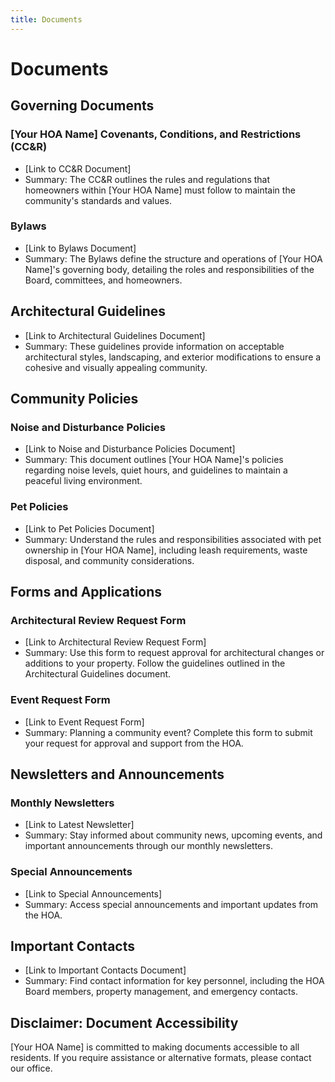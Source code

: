 ```yaml
---
title: Documents
---
```


# Documents

## Governing Documents

### [Your HOA Name] Covenants, Conditions, and Restrictions (CC&R)

- [Link to CC&R Document]
- Summary: The CC&R outlines the rules and regulations that homeowners within [Your HOA Name] must follow to maintain the community's standards and values.

### Bylaws

- [Link to Bylaws Document]
- Summary: The Bylaws define the structure and operations of [Your HOA Name]'s governing body, detailing the roles and responsibilities of the Board, committees, and homeowners.

## Architectural Guidelines

- [Link to Architectural Guidelines Document]
- Summary: These guidelines provide information on acceptable architectural styles, landscaping, and exterior modifications to ensure a cohesive and visually appealing community.

## Community Policies

### Noise and Disturbance Policies

- [Link to Noise and Disturbance Policies Document]
- Summary: This document outlines [Your HOA Name]'s policies regarding noise levels, quiet hours, and guidelines to maintain a peaceful living environment.

### Pet Policies

- [Link to Pet Policies Document]
- Summary: Understand the rules and responsibilities associated with pet ownership in [Your HOA Name], including leash requirements, waste disposal, and community considerations.

## Forms and Applications

### Architectural Review Request Form

- [Link to Architectural Review Request Form]
- Summary: Use this form to request approval for architectural changes or additions to your property. Follow the guidelines outlined in the Architectural Guidelines document.

### Event Request Form

- [Link to Event Request Form]
- Summary: Planning a community event? Complete this form to submit your request for approval and support from the HOA.

## Newsletters and Announcements

### Monthly Newsletters

- [Link to Latest Newsletter]
- Summary: Stay informed about community news, upcoming events, and important announcements through our monthly newsletters.

### Special Announcements

- [Link to Special Announcements]
- Summary: Access special announcements and important updates from the HOA.

## Important Contacts

- [Link to Important Contacts Document]
- Summary: Find contact information for key personnel, including the HOA Board members, property management, and emergency contacts.

## Disclaimer: Document Accessibility

[Your HOA Name] is committed to making documents accessible to all residents. If you require assistance or alternative formats, please contact our office.
